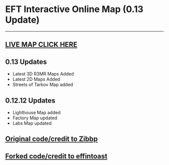 # EFT Interactive Online Map (0.13 Update)
----
## [LIVE MAP CLICK HERE](https://billanthrop.github.io/Escape-From-Tarkov-Interactive-Online-Map/)

## 0.13 Updates
* Latest 3D R3MR Maps Added
* Latest 2D Maps Added
* Streets of Tarkov Map added

## 0.12.12 Updates
* Lighthouse Map added
* Factory Map updated
* Labs Map updated

## [Original code/credit to Zibbp](https://github.com/Zibbp/Escape-From-Tarkov-Interactive-Online-Map)

## [Forked code/credit to effintoast](https://github.com/effintoast/Escape-From-Tarkov-Interactive-Online-Map)
